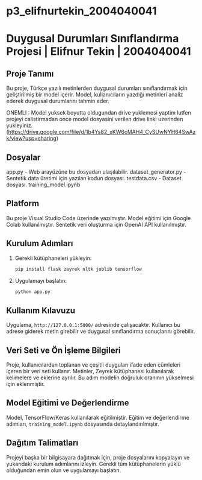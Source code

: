 # p3_elifnurtekin_2004040041


# Duygusal Durumları Sınıflandırma Projesi | Elifnur Tekin | 2004040041

## Proje Tanımı
Bu proje, Türkçe yazılı metinlerden duygusal durumları sınıflandırmak için geliştirilmiş bir model içerir. 
Model, kullanıcıların yazdığı metinleri analiz ederek duygusal durumlarını tahmin eder.

ONEMLI : Model yuksek boyutta oldugundan drive yuklemesi yaptim lutfen projeyi calistirmadan once model dosyasini verilen drive linki uzerinden yukleyiniz.
(https://drive.google.com/file/d/1b4Ys82_xKW6cMAH4_CySUwNYH64SwAzk/view?usp=sharing)

## Dosyalar
app.py - Web arayüzüne bu dosyadan ulaşılabilir.
dataset_generator.py - Sentetik data üretimi için yazılan kodun dosyası.
testdata.csv - Dataset dosyası.
training_model.ipynb


## Platform
Bu proje Visual Studio Code üzerinde yazılmıştır. Model eğitimi için Google Colab kullanılmıştır. Sentetik veri oluşturma için OpenAI API kullanılmıştır.

## Kurulum Adımları
1. Gerekli kütüphaneleri yükleyin:
   ```bash
   pip install flask zeyrek nltk joblib tensorflow
   ```
2. Uygulamayı başlatın:
   ```bash
   python app.py
   ```

## Kullanım Kılavuzu
Uygulama, `http://127.0.0.1:5000/` adresinde çalışacaktır. 
Kullanıcı bu adrese giderek metin girebilir ve duygusal sınıflandırma sonuçlarını görebilir.

## Veri Seti ve Ön İşleme Bilgileri
Proje, kullanıcılardan toplanan ve çeşitli duyguları ifade eden cümleleri içeren bir veri seti kullanır. 
Metinler, Zeyrek kütüphanesi kullanılarak kelimelere ve eklerine ayrılır. Bu adım modelin doğruluk oranının yükselmesi için eklenmiştir.

## Model Eğitimi ve Değerlendirme
Model, TensorFlow/Keras kullanılarak eğitilmiştir. 
Eğitim ve değerlendirme adımları, `training_model.ipynb` dosyasında detaylandırılmıştır.

## Dağıtım Talimatları
Projeyi başka bir bilgisayara dağıtmak için, proje dosyalarını kopyalayın ve yukarıdaki kurulum adımlarını izleyin. 
Gerekli tüm kütüphanelerin yüklü olduğundan emin olun ve uygulamayı başlatın.

